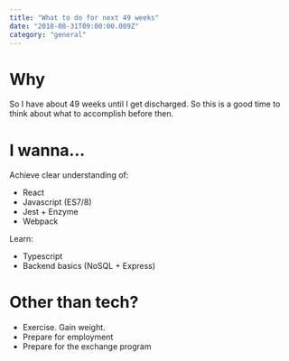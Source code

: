 ```yaml
---
title: "What to do for next 49 weeks"
date: "2018-08-31T09:00:00.009Z"
category: "general"
---
```


# Why
So I have about 49 weeks until I get discharged. So this is a good time to think about what to accomplish before then.

# I wanna...
Achieve clear understanding of:
* React
* Javascript (ES7/8)
* Jest + Enzyme
* Webpack

Learn:
* Typescript
* Backend basics (NoSQL + Express)

# Other than tech?
* Exercise. Gain weight. 
* Prepare for employment
* Prepare for the exchange program
